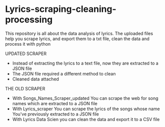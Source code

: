 # Lyrics-scraping-cleaning-processing
This repository is all about the data analysis of lyrics. The uploaded files help you scrape lyrics,  and export them to a txt file, clean the data and process it with python

UPDATED SCRAPER
- Instead of extracting the lyrics to a text file, now they are extracted to a JSON file
- The JSON file required a different method to clean
- Cleaned data attached

THE OLD SCRAPER
- With Songs_Names_Scraper_updated You can scrape the web for song names which are extracted to a JSON file
- With Lyrics_scraper You can scrape the lyrics of the songs whose name You've previously extracted to a JSON file
- With Lyrics Data Scien you can clean the data and export it to a CSV file
